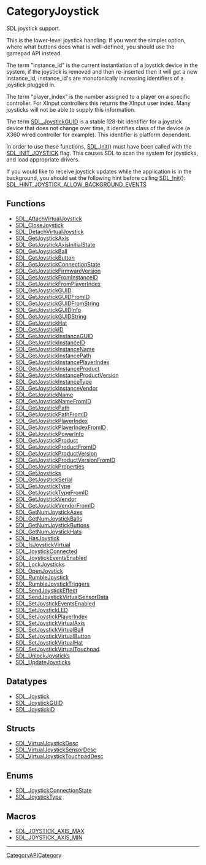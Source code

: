 # CategoryJoystick

SDL joystick support.

This is the lower-level joystick handling. If you want the simpler option,
where what buttons does what is well-defined, you should use the gamepad
API instead.

The term "instance_id" is the current instantiation of a joystick device in
the system, if the joystick is removed and then re-inserted then it will
get a new instance_id, instance_id's are monotonically increasing
identifiers of a joystick plugged in.

The term "player_index" is the number assigned to a player on a specific
controller. For XInput controllers this returns the XInput user index. Many
joysticks will not be able to supply this information.

The term [SDL_JoystickGUID](SDL_JoystickGUID) is a stable 128-bit
identifier for a joystick device that does not change over time, it
identifies class of the device (a X360 wired controller for example). This
identifier is platform dependent.

In order to use these functions, [SDL_Init](SDL_Init)() must have been
called with the [SDL_INIT_JOYSTICK](SDL_INIT_JOYSTICK) flag. This causes
SDL to scan the system for joysticks, and load appropriate drivers.

If you would like to receive joystick updates while the application is in
the background, you should set the following hint before calling
[SDL_Init](SDL_Init)():
[SDL_HINT_JOYSTICK_ALLOW_BACKGROUND_EVENTS](SDL_HINT_JOYSTICK_ALLOW_BACKGROUND_EVENTS)

<!-- END CATEGORY DOCUMENTATION -->

## Functions

<!-- DO NOT HAND-EDIT CATEGORY LISTS, THEY ARE AUTOGENERATED AND WILL BE OVERWRITTEN, BASED ON TAGS IN INDIVIDUAL PAGE FOOTERS. EDIT THOSE INSTEAD. -->
<!-- BEGIN CATEGORY LIST: CategoryJoystick, CategoryAPIFunction -->
- [SDL_AttachVirtualJoystick](SDL_AttachVirtualJoystick)
- [SDL_CloseJoystick](SDL_CloseJoystick)
- [SDL_DetachVirtualJoystick](SDL_DetachVirtualJoystick)
- [SDL_GetJoystickAxis](SDL_GetJoystickAxis)
- [SDL_GetJoystickAxisInitialState](SDL_GetJoystickAxisInitialState)
- [SDL_GetJoystickBall](SDL_GetJoystickBall)
- [SDL_GetJoystickButton](SDL_GetJoystickButton)
- [SDL_GetJoystickConnectionState](SDL_GetJoystickConnectionState)
- [SDL_GetJoystickFirmwareVersion](SDL_GetJoystickFirmwareVersion)
- [SDL_GetJoystickFromInstanceID](SDL_GetJoystickFromInstanceID)
- [SDL_GetJoystickFromPlayerIndex](SDL_GetJoystickFromPlayerIndex)
- [SDL_GetJoystickGUID](SDL_GetJoystickGUID)
- [SDL_GetJoystickGUIDFromID](SDL_GetJoystickGUIDFromID)
- [SDL_GetJoystickGUIDFromString](SDL_GetJoystickGUIDFromString)
- [SDL_GetJoystickGUIDInfo](SDL_GetJoystickGUIDInfo)
- [SDL_GetJoystickGUIDString](SDL_GetJoystickGUIDString)
- [SDL_GetJoystickHat](SDL_GetJoystickHat)
- [SDL_GetJoystickID](SDL_GetJoystickID)
- [SDL_GetJoystickInstanceGUID](SDL_GetJoystickInstanceGUID)
- [SDL_GetJoystickInstanceID](SDL_GetJoystickInstanceID)
- [SDL_GetJoystickInstanceName](SDL_GetJoystickInstanceName)
- [SDL_GetJoystickInstancePath](SDL_GetJoystickInstancePath)
- [SDL_GetJoystickInstancePlayerIndex](SDL_GetJoystickInstancePlayerIndex)
- [SDL_GetJoystickInstanceProduct](SDL_GetJoystickInstanceProduct)
- [SDL_GetJoystickInstanceProductVersion](SDL_GetJoystickInstanceProductVersion)
- [SDL_GetJoystickInstanceType](SDL_GetJoystickInstanceType)
- [SDL_GetJoystickInstanceVendor](SDL_GetJoystickInstanceVendor)
- [SDL_GetJoystickName](SDL_GetJoystickName)
- [SDL_GetJoystickNameFromID](SDL_GetJoystickNameFromID)
- [SDL_GetJoystickPath](SDL_GetJoystickPath)
- [SDL_GetJoystickPathFromID](SDL_GetJoystickPathFromID)
- [SDL_GetJoystickPlayerIndex](SDL_GetJoystickPlayerIndex)
- [SDL_GetJoystickPlayerIndexFromID](SDL_GetJoystickPlayerIndexFromID)
- [SDL_GetJoystickPowerInfo](SDL_GetJoystickPowerInfo)
- [SDL_GetJoystickProduct](SDL_GetJoystickProduct)
- [SDL_GetJoystickProductFromID](SDL_GetJoystickProductFromID)
- [SDL_GetJoystickProductVersion](SDL_GetJoystickProductVersion)
- [SDL_GetJoystickProductVersionFromID](SDL_GetJoystickProductVersionFromID)
- [SDL_GetJoystickProperties](SDL_GetJoystickProperties)
- [SDL_GetJoysticks](SDL_GetJoysticks)
- [SDL_GetJoystickSerial](SDL_GetJoystickSerial)
- [SDL_GetJoystickType](SDL_GetJoystickType)
- [SDL_GetJoystickTypeFromID](SDL_GetJoystickTypeFromID)
- [SDL_GetJoystickVendor](SDL_GetJoystickVendor)
- [SDL_GetJoystickVendorFromID](SDL_GetJoystickVendorFromID)
- [SDL_GetNumJoystickAxes](SDL_GetNumJoystickAxes)
- [SDL_GetNumJoystickBalls](SDL_GetNumJoystickBalls)
- [SDL_GetNumJoystickButtons](SDL_GetNumJoystickButtons)
- [SDL_GetNumJoystickHats](SDL_GetNumJoystickHats)
- [SDL_HasJoystick](SDL_HasJoystick)
- [SDL_IsJoystickVirtual](SDL_IsJoystickVirtual)
- [SDL_JoystickConnected](SDL_JoystickConnected)
- [SDL_JoystickEventsEnabled](SDL_JoystickEventsEnabled)
- [SDL_LockJoysticks](SDL_LockJoysticks)
- [SDL_OpenJoystick](SDL_OpenJoystick)
- [SDL_RumbleJoystick](SDL_RumbleJoystick)
- [SDL_RumbleJoystickTriggers](SDL_RumbleJoystickTriggers)
- [SDL_SendJoystickEffect](SDL_SendJoystickEffect)
- [SDL_SendJoystickVirtualSensorData](SDL_SendJoystickVirtualSensorData)
- [SDL_SetJoystickEventsEnabled](SDL_SetJoystickEventsEnabled)
- [SDL_SetJoystickLED](SDL_SetJoystickLED)
- [SDL_SetJoystickPlayerIndex](SDL_SetJoystickPlayerIndex)
- [SDL_SetJoystickVirtualAxis](SDL_SetJoystickVirtualAxis)
- [SDL_SetJoystickVirtualBall](SDL_SetJoystickVirtualBall)
- [SDL_SetJoystickVirtualButton](SDL_SetJoystickVirtualButton)
- [SDL_SetJoystickVirtualHat](SDL_SetJoystickVirtualHat)
- [SDL_SetJoystickVirtualTouchpad](SDL_SetJoystickVirtualTouchpad)
- [SDL_UnlockJoysticks](SDL_UnlockJoysticks)
- [SDL_UpdateJoysticks](SDL_UpdateJoysticks)
<!-- END CATEGORY LIST -->

## Datatypes

<!-- DO NOT HAND-EDIT CATEGORY LISTS, THEY ARE AUTOGENERATED AND WILL BE OVERWRITTEN, BASED ON TAGS IN INDIVIDUAL PAGE FOOTERS. EDIT THOSE INSTEAD. -->
<!-- BEGIN CATEGORY LIST: CategoryJoystick, CategoryAPIDatatype -->
- [SDL_Joystick](SDL_Joystick)
- [SDL_JoystickGUID](SDL_JoystickGUID)
- [SDL_JoystickID](SDL_JoystickID)
<!-- END CATEGORY LIST -->

## Structs

<!-- DO NOT HAND-EDIT CATEGORY LISTS, THEY ARE AUTOGENERATED AND WILL BE OVERWRITTEN, BASED ON TAGS IN INDIVIDUAL PAGE FOOTERS. EDIT THOSE INSTEAD. -->
<!-- BEGIN CATEGORY LIST: CategoryJoystick, CategoryAPIStruct -->
- [SDL_VirtualJoystickDesc](SDL_VirtualJoystickDesc)
- [SDL_VirtualJoystickSensorDesc](SDL_VirtualJoystickSensorDesc)
- [SDL_VirtualJoystickTouchpadDesc](SDL_VirtualJoystickTouchpadDesc)
<!-- END CATEGORY LIST -->

## Enums

<!-- DO NOT HAND-EDIT CATEGORY LISTS, THEY ARE AUTOGENERATED AND WILL BE OVERWRITTEN, BASED ON TAGS IN INDIVIDUAL PAGE FOOTERS. EDIT THOSE INSTEAD. -->
<!-- BEGIN CATEGORY LIST: CategoryJoystick, CategoryAPIEnum -->
- [SDL_JoystickConnectionState](SDL_JoystickConnectionState)
- [SDL_JoystickType](SDL_JoystickType)
<!-- END CATEGORY LIST -->

## Macros

<!-- DO NOT HAND-EDIT CATEGORY LISTS, THEY ARE AUTOGENERATED AND WILL BE OVERWRITTEN, BASED ON TAGS IN INDIVIDUAL PAGE FOOTERS. EDIT THOSE INSTEAD. -->
<!-- BEGIN CATEGORY LIST: CategoryJoystick, CategoryAPIMacro -->
- [SDL_JOYSTICK_AXIS_MAX](SDL_JOYSTICK_AXIS_MAX)
- [SDL_JOYSTICK_AXIS_MIN](SDL_JOYSTICK_AXIS_MIN)
<!-- END CATEGORY LIST -->


----
[CategoryAPICategory](CategoryAPICategory)


